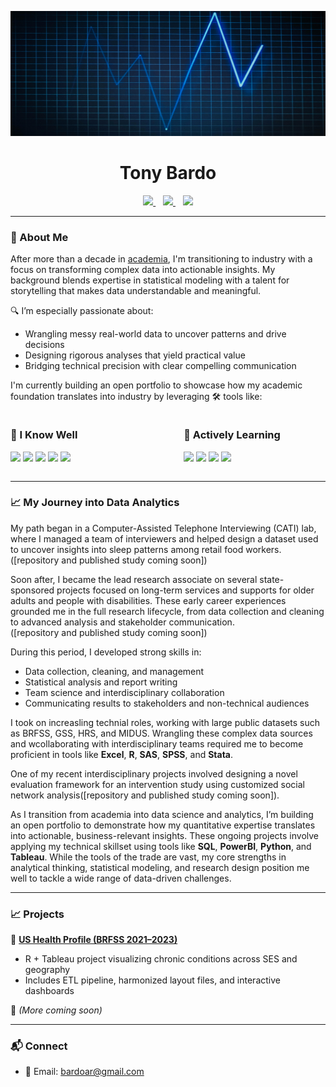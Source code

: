 <p align="center">
  <img src="https://github.com/tonybardo/tonybardo/blob/main/data_background.jpg" width="100%" height="200" alt="Data Background" />
</p>

<h1 align="center">Tony Bardo</h1>

<p align="center">
  <a href="https://github.com/tonybardo">
    <img src="https://img.shields.io/github/followers/tonybardo?label=GitHub&style=social" />
  </a>
  &nbsp;&nbsp;
  <a href="https://scholar.google.com/citations?user=JzoBYdcAAAAJ&hl=en" target="_blank">
    <img src="https://img.shields.io/badge/Google%20Scholar-Profile-blue?logo=googlescholar" />
  </a>
  &nbsp;&nbsp;
  <a href="#">
    <img src="https://visitor-badge.laobi.icu/badge?page_id=tonybardo.tonybardo" />
  </a>
</p>

---

### 🔬 About Me

After more than a decade in [academia](https://github.com/TonyBardo/TonyBardo/blob/main/academic_cv.pdf), I'm transitioning to industry with a focus on transforming complex data into actionable insights. My background blends expertise in statistical modeling with a talent for storytelling that makes data understandable and meaningful.

🔍 I’m especially passionate about:
- Wrangling messy real-world data to uncover patterns and drive decisions
- Designing rigorous analyses that yield practical value
- Bridging technical precision with clear compelling communication

I'm currently building an open portfolio to showcase how my academic foundation translates into industry by leveraging 🛠 tools like:

<div align="center">
  <div style="float: left; width: 45%; text-align: left;">
    <h3>🧰 I Know Well</h3>
    <p>
      <img src="https://img.shields.io/badge/-R-276DC3?logo=r&logoColor=white" />
      <img src="https://img.shields.io/badge/-Stata-1a73e8?logo=data:image/svg+xml;base64,...&label=Stata" />
      <img src="https://img.shields.io/badge/-SAS-007ACC?logo=sas&logoColor=white" />
      <img src="https://img.shields.io/badge/-SPSS-FF6F61?logo=ibm&logoColor=white" />
      <img src="https://img.shields.io/badge/-Excel-217346?logo=microsoft-excel&logoColor=white" />
    </p>
  </div>

  <div style="float: right; width: 45%; text-align: left;">
    <h3>🚧 Actively Learning</h3>
    <p>
      <img src="https://img.shields.io/badge/-SQL-4479A1?logo=postgresql&logoColor=white" />
      <img src="https://img.shields.io/badge/-Python-3776AB?logo=python&logoColor=white" />
      <img src="https://img.shields.io/badge/-Tableau-E97627?logo=tableau&logoColor=white" />
      <img src="https://img.shields.io/badge/-Power%20BI-F2C811?logo=powerbi&logoColor=black" />
    </p>
  </div>

  <div style="clear: both;"></div>
</div>

---

### 📈 My Journey into Data Analytics

My path began in a Computer-Assisted Telephone Interviewing (CATI) lab, where I managed a team of interviewers and helped design a dataset used to uncover insights into sleep patterns among retail food workers.  
([repository and published study coming soon])

Soon after, I became the lead research associate on several state-sponsored projects focused on long-term services and supports for older adults and people with disabilities. These early career experiences grounded me in the full research lifecycle, from data collection and cleaning to advanced analysis and stakeholder communication.  
([repository and published study coming soon])

During this period, I developed strong skills in:
- Data collection, cleaning, and management
- Statistical analysis and report writing
- Team science and interdisciplinary collaboration
- Communicating results to stakeholders and non-technical audiences

I took on increasling technial roles, working with large public datasets such as BRFSS, GSS, HRS, and MIDUS. Wrangling these complex data sources and wcollaborating with interdisciplinary teams required me to become proficient in tools like  **Excel**, **R**, **SAS**, **SPSS**, and **Stata**. 

One of my recent interdisciplinary projects involved designing a novel evaluation framework for an intervention study using customized social network analysis([repository and published study coming soon]). 

As I transition from academia into data science and analytics, I’m building an open portfolio to demonstrate how my quantitative expertise translates into actionable, business-relevant insights. These ongoing projects involve applying my technical skillset using tools like **SQL**, **PowerBI**, **Python**, and **Tableau**. While the tools of the trade are vast, my core strengths in analytical thinking, statistical modeling, and research design position me well to tackle a wide range of data-driven challenges.

---

### 📈 Projects

🚀 **[US Health Profile (BRFSS 2021–2023)](https://github.com/tonybardo/brfss-etl)**
- R + Tableau project visualizing chronic conditions across SES and geography
- Includes ETL pipeline, harmonized layout files, and interactive dashboards

🧪 *(More coming soon)*

---
### 📬 Connect

- 📧 Email: bardoar@gmail.com
